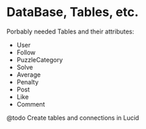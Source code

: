 # DataBase, Tables, etc.

Porbably needed Tables and their attributes:

- User
- Follow
- PuzzleCategory
- Solve
- Average
- Penalty
- Post
- Like
- Comment

@todo Create tables and connections in Lucid
